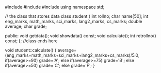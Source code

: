 #include<iostream>
#include<fstream>
#include<iomanip>
using namespace std;

// the class that stores data
class student
{
int rollno;
char name[50];
int eng_marks, math_marks, sci_marks, lang2_marks, cs_marks;
double average;
char grade;

public:
void getdata();
void showdata() const;
void calculate();
int retrollno() const;
}; //class ends here

void student::calculate()
{
average=(eng_marks+math_marks+sci_marks+lang2_marks+cs_marks)/5.0;
if(average>=90)
grade='A';
else if(average>=75)
grade='B';
else if(average>=50)
grade='C';
else
grade='F';
}
